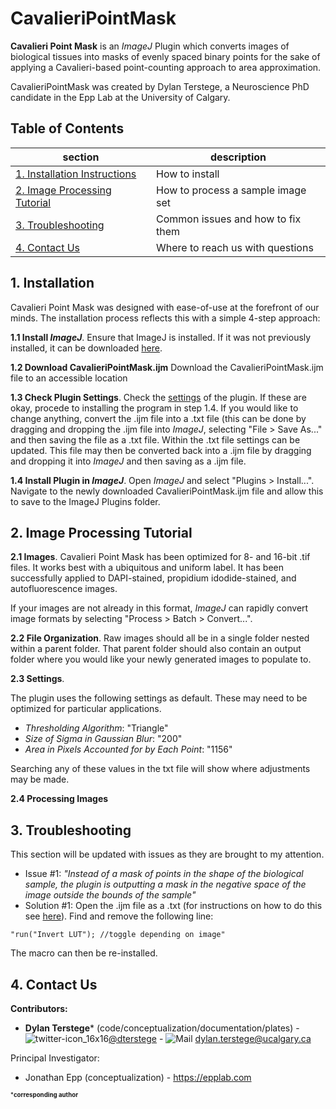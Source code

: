 CavalieriPointMask
==================

**Cavalieri Point Mask** is an *ImageJ* Plugin which converts images of biological tissues into masks of evenly spaced binary points for the sake of applying a Cavalieri-based point-counting approach to area approximation.

CavalieriPointMask was created by Dylan Terstege, a Neuroscience PhD candidate in the Epp Lab at the University of Calgary.

## Table of Contents

| section  | description | 
| ------------- | ------------- | 
| [1. Installation Instructions](#installation)   | How to install  |
| [2. Image Processing Tutorial](#processing)   | How to process a sample image set  |
| [3. Troubleshooting](#ts)  | Common issues and how to fix them |
| [4. Contact Us](#contact)  | Where to reach us with questions  |

<a name="installation"/>

## 1. Installation

Cavalieri Point Mask was designed with ease-of-use at the forefront of our minds.  The installation process reflects this with a simple 4-step approach:

**1.1 Install *ImageJ***. Ensure that ImageJ is installed.  If it was not previously installed, it can be downloaded [here](https://imagej.nih.gov/ij/download.html).
 
**1.2 Download CavalieriPointMask.ijm**  Download the CavalieriPointMask.ijm file to an accessible location
 
 <a name="editplug"/>
 
**1.3 Check Plugin Settings**.  Check the [settings](#settings) of the plugin. If these are okay, procede to installing the program in step 1.4. If you would like to change anything, convert the .ijm file into a .txt file (this can be done by dragging and dropping the .ijm file into *ImageJ*, selecting "File > Save As..." and then saving the file as a .txt file. Within the .txt file settings can be updated. This file may then be converted back into a .ijm file by dragging and dropping it into *ImageJ* and then saving as a .ijm file.

**1.4 Install Plugin in *ImageJ***.  Open *ImageJ* and select "Plugins > Install...".  Navigate to the newly downloaded CavalieriPointMask.ijm file and allow this to save to the ImageJ Plugins folder. 


<a name="processing"/>

## 2. Image Processing Tutorial

**2.1 Images**. Cavalieri Point Mask has been optimized for 8- and 16-bit .tif files. It works best with a ubiquitous and uniform label. It has been successfully applied to DAPI-stained, propidium idodide-stained, and autofluorescence images.

If your images are not already in this format, *ImageJ* can rapidly convert image formats by selecting "Process > Batch > Convert...".

**2.2 File Organization**. Raw images should all be in a single folder nested within a parent folder. That parent folder should also contain an output folder where you would like your newly generated images to populate to.

<a name="settings"/>

**2.3 Settings**. 

The plugin uses the following settings as default. These may need to be optimized for particular applications.

- *Thresholding Algorithm*: "Triangle"
- *Size of Sigma in Gaussian Blur*: "200"
- *Area in Pixels Accounted for by Each Point*: "1156" 

Searching any of these values in the txt file will show where adjustments may be made.

**2.4 Processing Images**



<a name="ts"/>

## 3. Troubleshooting

This section will be updated with issues as they are brought to my attention.

- Issue #1: *"Instead of a mask of points in the shape of the biological sample, the plugin is outputting a mask in the negative space of the image outside the bounds of the sample"*
- Solution #1: Open the .ijm file as a .txt (for instructions on how to do this see [here](#editplug)). Find and remove the following line: 
 ```   
"run("Invert LUT"); //toggle depending on image"
```
The macro can then be re-installed.

<a name="contact"/>

## 4. Contact Us

**Contributors:**
- **Dylan Terstege*** (code/conceptualization/documentation/plates) - ![twitter-icon_16x16](https://user-images.githubusercontent.com/44174532/113163958-e3d3e400-91fd-11eb-8d79-17906d8d3f25.png)[@dterstege](https://twitter.com/dterstege) - ![Mail](https://user-images.githubusercontent.com/44174532/113164412-50e77980-91fe-11eb-9282-dd83852578ce.png) dylan.terstege@ucalgary.ca

Principal Investigator:
- Jonathan Epp (conceptualization) - https://epplab.com

<sub><sup>***corresponding author**</sup></sub>
